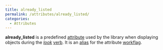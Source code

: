 ```yaml
---
title: already_listed
permalink: /attributes/already_listed/
categories: 
  - Attributes
---
```


**already_listed** is a predefined [attribute](/attributes/)
used by the library when displaying objects during the
*[look](/verbs/look/)* [verb](/declarations/verb/). It is an
[alias](/basics/alias/) for the attribute
[workflag](/attributes/workflag/).
